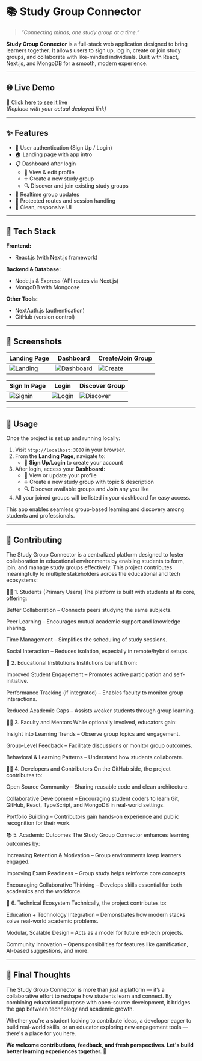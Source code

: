 # 📚 Study Group Connector

> *“Connecting minds, one study group at a time.”*

**Study Group Connector** is a full-stack web application designed to bring learners together. It allows users to sign up, log in, create or join study groups, and collaborate with like-minded individuals. Built with React, Next.js, and MongoDB for a smooth, modern experience.

---

## 🌐 Live Demo

[🔗 Click here to see it live](https://studygroup-plus.vercel.app/)  
*(Replace with your actual deployed link)*

---

## ✨ Features

- 🔑 User authentication (Sign Up / Login)
- 🏠 Landing page with app intro
- 📋 Dashboard after login
  - 👤 View & edit profile
  - ➕ Create a new study group
  - 🔍 Discover and join existing study groups
- 🔁 Realtime group updates
- 🔐 Protected routes and session handling
- 🎨 Clean, responsive UI

---

## 🧰 Tech Stack

**Frontend:**  
- React.js (with Next.js framework)  

**Backend & Database:**  
- Node.js & Express (API routes via Next.js)
- MongoDB with Mongoose

**Other Tools:**  
- NextAuth.js (authentication)
- GitHub (version control)

---

## 📸 Screenshots

| Landing Page | Dashboard | Create/Join Group |
|--------------|-----------|-------------------|
| ![Landing](landingpage.png) | ![Dashboard](dashboard.png) | ![Create](creategroup.png) |

| Sign In Page | Login | Discover Group |
|--------------|-------|----------------|
| ![Signin](signup.png) | ![Login](login.png) | ![Discover](discover.png)
---
## 🚀 Usage

Once the project is set up and running locally:

1. Visit `http://localhost:3000` in your browser.
2. From the **Landing Page**, navigate to:
   - 🔐 **Sign Up/Login** to create your account
3. After login, access your **Dashboard**:
   - 👤 View or update your profile
   - ➕ Create a new study group with topic & description
   - 🔍 Discover available groups and **Join** any you like
4. All your joined groups will be listed in your dashboard for easy access.

This app enables seamless group-based learning and discovery among students and professionals.

---

## 🤝 Contributing

The Study Group Connector is a centralized platform designed to foster collaboration in educational environments by enabling students to form, join, and manage study groups effectively. This project contributes meaningfully to multiple stakeholders across the educational and tech ecosystems:

🧑‍🎓 1. Students (Primary Users)
The platform is built with students at its core, offering:

Better Collaboration – Connects peers studying the same subjects.

Peer Learning – Encourages mutual academic support and knowledge sharing.

Time Management – Simplifies the scheduling of study sessions.

Social Interaction – Reduces isolation, especially in remote/hybrid setups.

🏫 2. Educational Institutions
Institutions benefit from:

Improved Student Engagement – Promotes active participation and self-initiative.

Performance Tracking (if integrated) – Enables faculty to monitor group interactions.

Reduced Academic Gaps – Assists weaker students through group learning.

👩‍🏫 3. Faculty and Mentors
While optionally involved, educators gain:

Insight into Learning Trends – Observe group topics and engagement.

Group-Level Feedback – Facilitate discussions or monitor group outcomes.

Behavioral & Learning Patterns – Understand how students collaborate.

👨‍💻 4. Developers and Contributors
On the GitHub side, the project contributes to:

Open Source Community – Sharing reusable code and clean architecture.

Collaborative Development – Encouraging student coders to learn Git, GitHub, React, TypeScript, and MongoDB in real-world settings.

Portfolio Building – Contributors gain hands-on experience and public recognition for their work.

📚 5. Academic Outcomes
The Study Group Connector enhances learning outcomes by:

Increasing Retention & Motivation – Group environments keep learners engaged.

Improving Exam Readiness – Group study helps reinforce core concepts.

Encouraging Collaborative Thinking – Develops skills essential for both academics and the workforce.

🧠 6. Technical Ecosystem
Technically, the project contributes to:

Education + Technology Integration – Demonstrates how modern stacks solve real-world academic problems.

Modular, Scalable Design – Acts as a model for future ed-tech projects.

Community Innovation – Opens possibilities for features like gamification, AI-based suggestions, and more.

---

## 🌟 Final Thoughts

The Study Group Connector is more than just a platform — it’s a collaborative effort to reshape how students learn and connect. By combining educational purpose with open-source development, it bridges the gap between technology and academic growth.

Whether you're a student looking to contribute ideas, a developer eager to build real-world skills, or an educator exploring new engagement tools — there's a place for you here.

**We welcome contributions, feedback, and fresh perspectives. Let's build better learning experiences together. 🤝**
